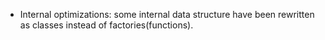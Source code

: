 * Internal optimizations: some internal data structure have been rewritten as classes instead of factories(functions).
